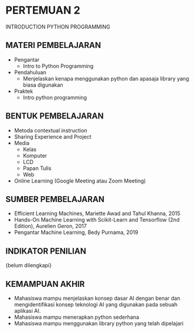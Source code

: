 # **PERTEMUAN 2**
INTRODUCTION PYTHON PROGRAMMING

## **MATERI PEMBELAJARAN**
- Pengantar
    - Intro to Python Programming
- Pendahuluan 
    - Menjelaskan kenapa menggunakan python dan apasaja library yang biasa digunakan
- Praktek
    - Intro python programming

## **BENTUK PEMBELAJARAN**
- Metoda contextual instruction
- Sharing Experience and Project
- Media 
    - Kelas
    - Komputer
    - LCD
    - Papan Tulis
    - Web
- Online Learning (Google Meeting atau Zoom Meeting)

## **SUMBER PEMBELAJARAN**
- Efficient Learning Machines, Mariette Awad and Tahul Khanna, 2015
- Hands-On Machine Learning with Scikit-Learn and Tensorflow (2nd Edition), Aurelien Geron, 2017
- Pengantar Machine Learning, Bedy Purnama, 2019

## **INDIKATOR PENILIAN**
{belum dilengkapi}

## **KEMAMPUAN AKHIR**
- Mahasiswa mampu menjelaskan konsep dasar AI dengan benar dan mengidentifikasi konsep teknologi AI yang digunakan pada sebuah aplikasi AI.
- Mahasiswa mampu menerapkan python sederhana
- Mahasiswa mampu menggunakan library python yang telah dipelajari